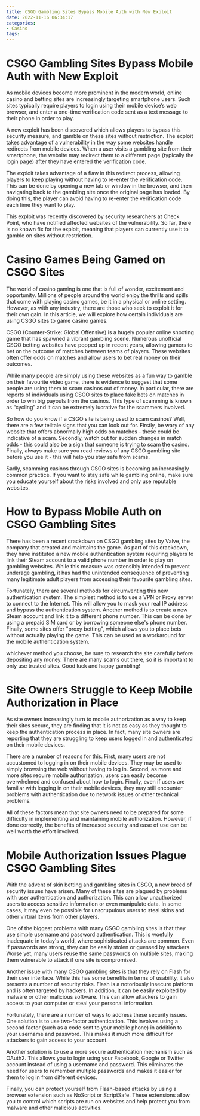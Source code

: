 ```yaml
---
title: CSGO Gambling Sites Bypass Mobile Auth with New Exploit
date: 2022-11-16 06:34:17
categories:
- Casino
tags:
---
```



#  CSGO Gambling Sites Bypass Mobile Auth with New Exploit

As mobile devices become more prominent in the modern world, online casino and betting sites are increasingly targeting smartphone users. Such sites typically require players to login using their mobile device’s web browser, and enter a one-time verification code sent as a text message to their phone in order to play.

A new exploit has been discovered which allows players to bypass this security measure, and gamble on these sites without restriction. The exploit takes advantage of a vulnerability in the way some websites handle redirects from mobile devices. When a user visits a gambling site from their smartphone, the website may redirect them to a different page (typically the login page) after they have entered the verification code.

The exploit takes advantage of a flaw in this redirect process, allowing players to keep playing without having to re-enter the verification code. This can be done by opening a new tab or window in the browser, and then navigating back to the gambling site once the original page has loaded. By doing this, the player can avoid having to re-enter the verification code each time they want to play.

This exploit was recently discovered by security researchers at Check Point, who have notified affected websites of the vulnerability. So far, there is no known fix for the exploit, meaning that players can currently use it to gamble on sites without restriction.

#  Casino Games Being Gamed on CSGO Sites

The world of casino gaming is one that is full of wonder, excitement and opportunity. Millions of people around the world enjoy the thrills and spills that come with playing casino games, be it in a physical or online setting. However, as with any industry, there are those who seek to exploit it for their own gain. In this article, we will explore how certain individuals are using CSGO sites to game casino games.

CSGO (Counter-Strike: Global Offensive) is a hugely popular online shooting game that has spawned a vibrant gambling scene. Numerous unofficial CSGO betting websites have popped up in recent years, allowing gamers to bet on the outcome of matches between teams of players. These websites often offer odds on matches and allow users to bet real money on their outcomes.

While many people are simply using these websites as a fun way to gamble on their favourite video game, there is evidence to suggest that some people are using them to scam casinos out of money. In particular, there are reports of individuals using CSGO sites to place fake bets on matches in order to win big payouts from the casinos. This type of scamming is known as “cycling” and it can be extremely lucrative for the scammers involved.

So how do you know if a CSGO site is being used to scam casinos? Well, there are a few telltale signs that you can look out for. Firstly, be wary of any website that offers abnormally high odds on matches - these could be indicative of a scam. Secondly, watch out for sudden changes in match odds - this could also be a sign that someone is trying to scam the casino. Finally, always make sure you read reviews of any CSGO gambling site before you use it - this will help you stay safe from scams.

Sadly, scamming casinos through CSGO sites is becoming an increasingly common practice. If you want to stay safe while gambling online, make sure you educate yourself about the risks involved and only use reputable websites.

#  How to Bypass Mobile Auth on CSGO Gambling Sites

There has been a recent crackdown on CSGO gambling sites by Valve, the company that created and maintains the game. As part of this crackdown, they have instituted a new mobile authentication system requiring players to link their Steam account to a valid phone number in order to play on gambling websites. While this measure was ostensibly intended to prevent underage gambling, it has had the unintended consequence of preventing many legitimate adult players from accessing their favourite gambling sites.

Fortunately, there are several methods for circumventing this new authentication system. The simplest method is to use a VPN or Proxy server to connect to the Internet. This will allow you to mask your real IP address and bypass the authentication system. Another method is to create a new Steam account and link it to a different phone number. This can be done by using a prepaid SIM card or by borrowing someone else's phone number. Finally, some sites offer "proxy betting", which allows you to place bets without actually playing the game. This can be used as a workaround for the mobile authentication system.

 whichever method you choose, be sure to research the site carefully before depositing any money. There are many scams out there, so it is important to only use trusted sites. Good luck and happy gambling!

#  Site Owners Struggle to Keep Mobile Authorization in Place

As site owners increasingly turn to mobile authorization as a way to keep their sites secure, they are finding that it is not as easy as they thought to keep the authentication process in place. In fact, many site owners are reporting that they are struggling to keep users logged in and authenticated on their mobile devices.

There are a number of reasons for this. First, many users are not accustomed to logging in on their mobile devices. They may be used to simply browsing the web without having to log in. Second, as more and more sites require mobile authorization, users can easily become overwhelmed and confused about how to login. Finally, even if users are familiar with logging in on their mobile devices, they may still encounter problems with authentication due to network issues or other technical problems.

All of these factors mean that site owners need to be prepared for some difficulty in implementing and maintaining mobile authorization. However, if done correctly, the benefits of increased security and ease of use can be well worth the effort involved.

#  Mobile Authorization Issues Plague CSGO Gambling Sites

With the advent of skin betting and gambling sites in CSGO, a new breed of security issues have arisen. Many of these sites are plagued by problems with user authentication and authorization. This can allow unauthorized users to access sensitive information or even manipulate data. In some cases, it may even be possible for unscrupulous users to steal skins and other virtual items from other players.

One of the biggest problems with many CSGO gambling sites is that they use simple username and password authentication. This is woefully inadequate in today's world, where sophisticated attacks are common. Even if passwords are strong, they can be easily stolen or guessed by attackers. Worse yet, many users reuse the same passwords on multiple sites, making them vulnerable to attack if one site is compromised.

Another issue with many CSGO gambling sites is that they rely on Flash for their user interface. While this has some benefits in terms of usability, it also presents a number of security risks. Flash is a notoriously insecure platform and is often targeted by hackers. In addition, it can be easily exploited by malware or other malicious software. This can allow attackers to gain access to your computer or steal your personal information.

Fortunately, there are a number of ways to address these security issues. One solution is to use two-factor authentication. This involves using a second factor (such as a code sent to your mobile phone) in addition to your username and password. This makes it much more difficult for attackers to gain access to your account.

Another solution is to use a more secure authentication mechanism such as OAuth2. This allows you to login using your Facebook, Google or Twitter account instead of using a username and password. This eliminates the need for users to remember multiple passwords and makes it easier for them to log in from different devices.

Finally, you can protect yourself from Flash-based attacks by using a browser extension such as NoScript or ScriptSafe. These extensions allow you to control which scripts are run on websites and help protect you from malware and other malicious activities.